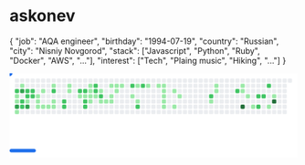 # askonev

{
  "job": "AQA engineer",
  "birthday": "1994-07-19",
  "country": "Russian",
  "city": "Nisniy Novgorod",
  "stack": ["Javascript", "Python", "Ruby", "Docker", "AWS", "..."],
  "interest": ["Tech", "Plaing music", "Hiking", "..."]
}

<picture>
  <source
    media="(prefers-color-scheme: dark)"
    srcset="images/breakout-dark.svg"
  />
  <source
    media="(prefers-color-scheme: light)"
    srcset="images/breakout-light.svg"
  />
  <img alt="Breakout Game" src="images/breakout-light.svg" />
</picture>
